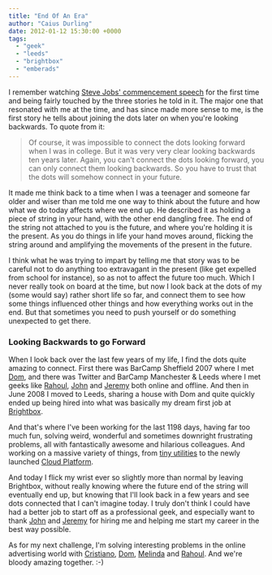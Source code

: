 ```yaml
---
title: "End Of An Era"
author: "Caius Durling"
date: 2012-01-12 15:30:00 +0000
tags:
  - "geek"
  - "leeds"
  - "brightbox"
  - "emberads"
---
```


I remember watching [Steve Jobs' commencement speech][sj speech] for the first time and being fairly touched by the three stories he told in it. The major one that resonated with me at the time, and has since made more sense to me, is the first story he tells about joining the dots later on when you're looking backwards. To quote from it:

[sj speech]: http://www.youtube.com/watch?v=UF8uR6Z6KLc

> Of course, it was impossible to connect the dots looking forward when I was in college. But it was very very clear looking backwards ten years later. Again, you can't connect the dots looking forward, you can only connect them looking backwards. So you have to trust that the dots will somehow connect in your future.

It made me think back to a time when I was a teenager and someone far older and wiser than me told me one way to think about the future and how what we do today affects where we end up. He described it as holding a piece of string in your hand, with the other end dangling free. The end of the string not attached to you is the future, and where you're holding it is the present. As you do things in life your hand moves around, flicking the string around and amplifying the movements of the present in the future.

I think what he was trying to impart by telling me that story was to be careful not to do anything too extravagant in the present (like get expelled from school for instance), so as not to affect the future too much. Which I never really took on board at the time, but now I look back at the dots of my (some would say) rather short life so far, and connect them to see how some things influenced other things and how everything works out in the end. But that sometimes you need to push yourself or do something unexpected to get there.

### Looking Backwards to go Forward

When I look back over the last few years of my life, I find the dots quite amazing to connect. First there was BarCamp Sheffield 2007 where I met [Dom][], and there was Twitter and BarCamp Manchester & Leeds where I met geeks like [Rahoul][], [John][] and [Jeremy][] both online and offline. And then in June 2008 I moved to Leeds, sharing a house with Dom and quite quickly ended up being hired into what was basically my dream first job at [Brightbox][].

[Dom]: http://www.thehodge.co.uk/
[John]: http://johnleach.co.uk/
[Jeremy]: http://brightbox.co.uk/
[Brightbox]: http://www.brightbox.com/

And that's where I've been working for the last 1198 days, having far too much fun, solving weird, wonderful and sometimes downright frustrating problems, all with fantastically awesome and hilarious colleagues. And working on a massive variety of things, from [tiny utilities][rujitsu] to the newly launched [Cloud Platform][cloud].

[rujitsu]: https://github.com/brightbox/rujitsu/
[cloud]: http://www.brightbox.com/

And today I flick my wrist ever so slightly more than normal by leaving Brightbox, without really knowing where the future end of the string will eventually end up, but knowing that I'll look back in a few years and see dots connected that I can't imagine today. I truly don't think I could have had a better job to start off as a professional geek, and especially want to thank [John][] and [Jeremy][] for hiring me and helping me start my career in the best way possible.

As for my next challenge, I'm solving interesting problems in the online advertising world with [Cristiano][], [Dom][], [Melinda][Mel] and [Rahoul][]. And we're bloody amazing together. :-)

[Cristiano]: http://cristianobetta.com/
[Mel]: http://missgeeky.com/
[Rahoul]: http://www.3hv.co.uk/

